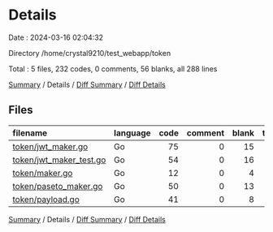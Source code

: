 # Details

Date : 2024-03-16 02:04:32

Directory /home/crystal9210/test_webapp/token

Total : 5 files,  232 codes, 0 comments, 56 blanks, all 288 lines

[Summary](results.md) / Details / [Diff Summary](diff.md) / [Diff Details](diff-details.md)

## Files
| filename | language | code | comment | blank | total |
| :--- | :--- | ---: | ---: | ---: | ---: |
| [token/jwt_maker.go](/token/jwt_maker.go) | Go | 75 | 0 | 15 | 90 |
| [token/jwt_maker_test.go](/token/jwt_maker_test.go) | Go | 54 | 0 | 16 | 70 |
| [token/maker.go](/token/maker.go) | Go | 12 | 0 | 4 | 16 |
| [token/paseto_maker.go](/token/paseto_maker.go) | Go | 50 | 0 | 13 | 63 |
| [token/payload.go](/token/payload.go) | Go | 41 | 0 | 8 | 49 |

[Summary](results.md) / Details / [Diff Summary](diff.md) / [Diff Details](diff-details.md)
